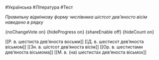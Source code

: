 #Українська #Література #Тест

*Правильну відмінкову форму числівника шістсот дев’яносто вісім наведено в рядку*

{noChangeVote on}
{hideProgress on}
{shareEnable off}
{hideCount on}

[[Р. в. шестиста дев’яноста восьми]]
[[Д. в. шестисот дев’яноста вісьмом]]
[[Зн. в. шістсот дев’яноста вісім]]
[[Ор. в. шестистами дев’яноста вісьмома]]
[[М. в. (на) шестистах дев’яноста вісьмох]]
